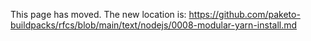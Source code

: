 This page has moved. The new location is:
https://github.com/paketo-buildpacks/rfcs/blob/main/text/nodejs/0008-modular-yarn-install.md
